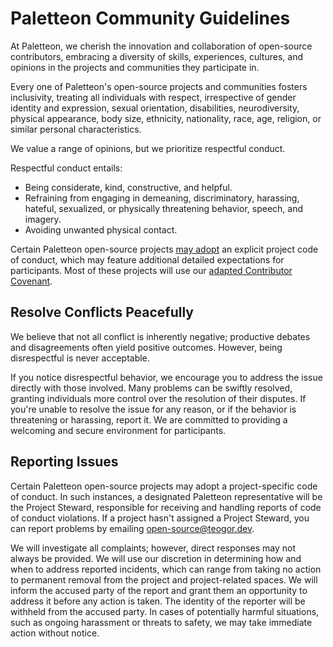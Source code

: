 # Paletteon Community Guidelines

At Paletteon, we cherish the innovation and collaboration of open-source contributors, embracing a diversity of skills, experiences, cultures, and opinions in the projects and communities they participate in.

Every one of Paletteon's open-source projects and communities fosters inclusivity, treating all individuals with respect, irrespective of gender identity and expression, sexual orientation, disabilities, neurodiversity, physical appearance, body size, ethnicity, nationality, race, age, religion, or similar personal characteristics.

We value a range of opinions, but we prioritize respectful conduct.

Respectful conduct entails:

- Being considerate, kind, constructive, and helpful.
- Refraining from engaging in demeaning, discriminatory, harassing, hateful, sexualized, or physically threatening behavior, speech, and imagery.
- Avoiding unwanted physical contact.

Certain Paletteon open-source projects [may adopt][] an explicit project code of conduct, which may feature additional detailed expectations for participants. Most of these projects will use our [adapted Contributor Covenant][].

[may adopt]: https://source.teogor.dev/conduct/
[adapted Contributor Covenant]: https://source.teogor.dev/CODE_OF_CONDUCT/

## Resolve Conflicts Peacefully

We believe that not all conflict is inherently negative; productive debates and disagreements often yield positive outcomes. However, being disrespectful is never acceptable.

If you notice disrespectful behavior, we encourage you to address the issue directly with those involved. Many problems can be swiftly resolved, granting individuals more control over the resolution of their disputes. If you're unable to resolve the issue for any reason, or if the behavior is threatening or harassing, report it. We are committed to providing a welcoming and secure environment for participants.

## Reporting Issues

Certain Paletteon open-source projects may adopt a project-specific code of conduct. In such instances, a designated Paletteon representative will be the Project Steward, responsible for receiving and handling reports of code of conduct violations. If a project hasn't assigned a Project Steward, you can report problems by emailing open-source@teogor.dev.

We will investigate all complaints; however, direct responses may not always be provided. We will use our discretion in determining how and when to address reported incidents, which can range from taking no action to permanent removal from the project and project-related spaces. We will inform the accused party of the report and grant them an opportunity to address it before any action is taken. The identity of the reporter will be withheld from the accused party. In cases of potentially harmful situations, such as ongoing harassment or threats to safety, we may take immediate action without notice.
